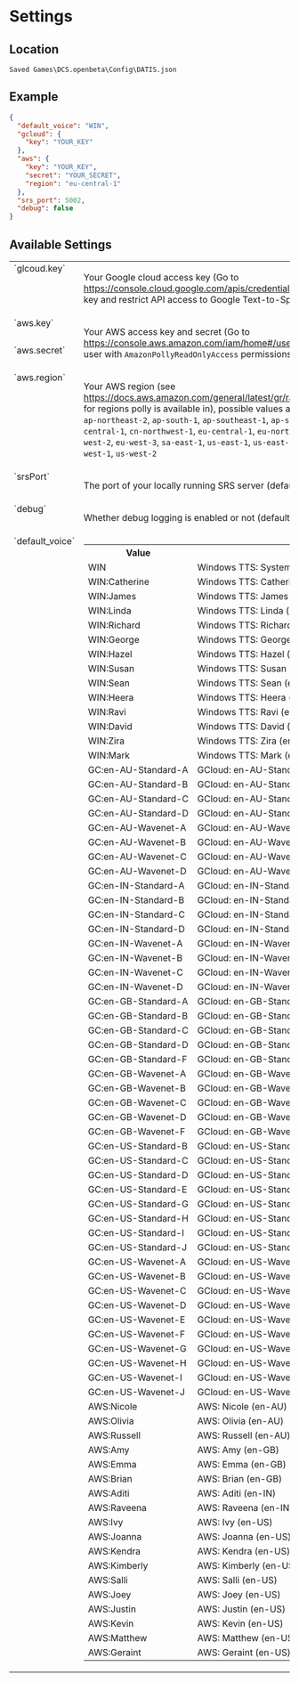 # Settings

## Location

`Saved Games\DCS.openbeta\Config\DATIS.json`

## Example

```json
{
  "default_voice": "WIN",
  "gcloud": {
    "key": "YOUR_KEY"
  },
  "aws": {
    "key": "YOUR_KEY",
    "secret": "YOUR_SECRET",
    "region": "eu-central-1"
  },
  "srs_port": 5002,
  "debug": false
}
```

## Available Settings

<table>

<tr>
<td valign="top">`glcoud.key`</td>
<td valign="top">

Your Google cloud access key (Go to https://console.cloud.google.com/apis/credentials and create an API key and restrict API access to Google Text-to-Speech)

</td>
</tr>

<tr>
<td valign="top">`aws.key`</td>
<td valign="top" rowspan="2">

Your AWS access key and secret (Go to https://console.aws.amazon.com/iam/home#/users and create a new user with `AmazonPollyReadOnlyAccess` permissions)

</td>
</tr>

<tr>
<td valign="top">`aws.secret`</td>
</tr>

<tr>
<td valign="top">`aws.region`</td>
<td valign="top">

Your AWS region (see https://docs.aws.amazon.com/general/latest/gr/rande.html#pol_region for regions polly is available in), possible values are: `ap-northeast-1`, `ap-northeast-2`, `ap-south-1`, `ap-southeast-1`, `ap-southeast-2`, `ca-central-1`, `cn-northwest-1`, `eu-central-1`, `eu-north-1`, `eu-west-1`, `eu-west-2`, `eu-west-3`, `sa-east-1`, `us-east-1`, `us-east-2`, `us-gov-west-1`, `us-west-1`, `us-west-2`

</td>
</tr>

<tr>
<td valign="top">`srsPort`</td>
<td valign="top">

The port of your locally running SRS server (default: `5002`)

</td>
</tr>

<tr>
<td valign="top">`debug`</td>
<td valign="top">

Whether debug logging is enabled or not (default: `false`)

</td>
</tr>
<tr>
<td valign="top">`default_voice`</td>
<td valign="top">

  <table>

  <tr><th>Value</th><th></th></tr>
  <tr><td>WIN</td><td>Windows TTS: System default voice</td></tr>
  <tr><td>WIN:Catherine</td><td>Windows TTS: Catherine (en-AU)</td></tr>
  <tr><td>WIN:James</td><td>Windows TTS: James (en-AU)</td></tr>
  <tr><td>WIN:Linda</td><td>Windows TTS: Linda (en-CA)</td></tr>
  <tr><td>WIN:Richard</td><td>Windows TTS: Richard (en-CA)</td></tr>
  <tr><td>WIN:George</td><td>Windows TTS: George (en-GB)</td></tr>
  <tr><td>WIN:Hazel</td><td>Windows TTS: Hazel (en-GB)</td></tr>
  <tr><td>WIN:Susan</td><td>Windows TTS: Susan (en-GB)</td></tr>
  <tr><td>WIN:Sean</td><td>Windows TTS: Sean (en-IE)</td></tr>
  <tr><td>WIN:Heera</td><td>Windows TTS: Heera (en-IN)</td></tr>
  <tr><td>WIN:Ravi</td><td>Windows TTS: Ravi (en-IN)</td></tr>
  <tr><td>WIN:David</td><td>Windows TTS: David (en-US)</td></tr>
  <tr><td>WIN:Zira</td><td>Windows TTS: Zira (en-US)</td></tr>
  <tr><td>WIN:Mark</td><td>Windows TTS: Mark (en-US)</td></tr>
  <tr><td>GC:en-AU-Standard-A</td><td>GCloud: en-AU-Standard-A</td></tr>
  <tr><td>GC:en-AU-Standard-B</td><td>GCloud: en-AU-Standard-B</td></tr>
  <tr><td>GC:en-AU-Standard-C</td><td>GCloud: en-AU-Standard-C</td></tr>
  <tr><td>GC:en-AU-Standard-D</td><td>GCloud: en-AU-Standard-D</td></tr>
  <tr><td>GC:en-AU-Wavenet-A</td><td>GCloud: en-AU-Wavenet-A</td></tr>
  <tr><td>GC:en-AU-Wavenet-B</td><td>GCloud: en-AU-Wavenet-B</td></tr>
  <tr><td>GC:en-AU-Wavenet-C</td><td>GCloud: en-AU-Wavenet-C</td></tr>
  <tr><td>GC:en-AU-Wavenet-D</td><td>GCloud: en-AU-Wavenet-D</td></tr>
  <tr><td>GC:en-IN-Standard-A</td><td>GCloud: en-IN-Standard-A</td></tr>
  <tr><td>GC:en-IN-Standard-B</td><td>GCloud: en-IN-Standard-B</td></tr>
  <tr><td>GC:en-IN-Standard-C</td><td>GCloud: en-IN-Standard-C</td></tr>
  <tr><td>GC:en-IN-Standard-D</td><td>GCloud: en-IN-Standard-D</td></tr>
  <tr><td>GC:en-IN-Wavenet-A</td><td>GCloud: en-IN-Wavenet-A</td></tr>
  <tr><td>GC:en-IN-Wavenet-B</td><td>GCloud: en-IN-Wavenet-B</td></tr>
  <tr><td>GC:en-IN-Wavenet-C</td><td>GCloud: en-IN-Wavenet-C</td></tr>
  <tr><td>GC:en-IN-Wavenet-D</td><td>GCloud: en-IN-Wavenet-D</td></tr>
  <tr><td>GC:en-GB-Standard-A</td><td>GCloud: en-GB-Standard-A</td></tr>
  <tr><td>GC:en-GB-Standard-B</td><td>GCloud: en-GB-Standard-B</td></tr>
  <tr><td>GC:en-GB-Standard-C</td><td>GCloud: en-GB-Standard-C</td></tr>
  <tr><td>GC:en-GB-Standard-D</td><td>GCloud: en-GB-Standard-D</td></tr>
  <tr><td>GC:en-GB-Standard-F</td><td>GCloud: en-GB-Standard-F</td></tr>
  <tr><td>GC:en-GB-Wavenet-A</td><td>GCloud: en-GB-Wavenet-A</td></tr>
  <tr><td>GC:en-GB-Wavenet-B</td><td>GCloud: en-GB-Wavenet-B</td></tr>
  <tr><td>GC:en-GB-Wavenet-C</td><td>GCloud: en-GB-Wavenet-C</td></tr>
  <tr><td>GC:en-GB-Wavenet-D</td><td>GCloud: en-GB-Wavenet-D</td></tr>
  <tr><td>GC:en-GB-Wavenet-F</td><td>GCloud: en-GB-Wavenet-F</td></tr>
  <tr><td>GC:en-US-Standard-B</td><td>GCloud: en-US-Standard-B</td></tr>
  <tr><td>GC:en-US-Standard-C</td><td>GCloud: en-US-Standard-C</td></tr>
  <tr><td>GC:en-US-Standard-D</td><td>GCloud: en-US-Standard-D</td></tr>
  <tr><td>GC:en-US-Standard-E</td><td>GCloud: en-US-Standard-E</td></tr>
  <tr><td>GC:en-US-Standard-G</td><td>GCloud: en-US-Standard-G</td></tr>
  <tr><td>GC:en-US-Standard-H</td><td>GCloud: en-US-Standard-H</td></tr>
  <tr><td>GC:en-US-Standard-I</td><td>GCloud: en-US-Standard-I</td></tr>
  <tr><td>GC:en-US-Standard-J</td><td>GCloud: en-US-Standard-J</td></tr>
  <tr><td>GC:en-US-Wavenet-A</td><td>GCloud: en-US-Wavenet-A</td></tr>
  <tr><td>GC:en-US-Wavenet-B</td><td>GCloud: en-US-Wavenet-B</td></tr>
  <tr><td>GC:en-US-Wavenet-C</td><td>GCloud: en-US-Wavenet-C</td></tr>
  <tr><td>GC:en-US-Wavenet-D</td><td>GCloud: en-US-Wavenet-D</td></tr>
  <tr><td>GC:en-US-Wavenet-E</td><td>GCloud: en-US-Wavenet-E</td></tr>
  <tr><td>GC:en-US-Wavenet-F</td><td>GCloud: en-US-Wavenet-F</td></tr>
  <tr><td>GC:en-US-Wavenet-G</td><td>GCloud: en-US-Wavenet-G</td></tr>
  <tr><td>GC:en-US-Wavenet-H</td><td>GCloud: en-US-Wavenet-H</td></tr>
  <tr><td>GC:en-US-Wavenet-I</td><td>GCloud: en-US-Wavenet-I</td></tr>
  <tr><td>GC:en-US-Wavenet-J</td><td>GCloud: en-US-Wavenet-J</td></tr>
  <tr><td>AWS:Nicole</td><td>AWS: Nicole (en-AU)</td></tr>
  <tr><td>AWS:Olivia</td><td>AWS: Olivia (en-AU)</td></tr>
  <tr><td>AWS:Russell</td><td>AWS: Russell (en-AU)</td></tr>
  <tr><td>AWS:Amy</td><td>AWS: Amy (en-GB)</td></tr>
  <tr><td>AWS:Emma</td><td>AWS: Emma (en-GB)</td></tr>
  <tr><td>AWS:Brian</td><td>AWS: Brian (en-GB)</td></tr>
  <tr><td>AWS:Aditi</td><td>AWS: Aditi (en-IN)</td></tr>
  <tr><td>AWS:Raveena</td><td>AWS: Raveena (en-IN)</td></tr>
  <tr><td>AWS:Ivy</td><td>AWS: Ivy (en-US)</td></tr>
  <tr><td>AWS:Joanna</td><td>AWS: Joanna (en-US)</td></tr>
  <tr><td>AWS:Kendra</td><td>AWS: Kendra (en-US)</td></tr>
  <tr><td>AWS:Kimberly</td><td>AWS: Kimberly (en-US)</td></tr>
  <tr><td>AWS:Salli</td><td>AWS: Salli (en-US)</td></tr>
  <tr><td>AWS:Joey</td><td>AWS: Joey (en-US)</td></tr>
  <tr><td>AWS:Justin</td><td>AWS: Justin (en-US)</td></tr>
  <tr><td>AWS:Kevin</td><td>AWS: Kevin (en-US)</td></tr>
  <tr><td>AWS:Matthew</td><td>AWS: Matthew (en-US)</td></tr>
  <tr><td>AWS:Geraint</td><td>AWS: Geraint (en-US)</td></tr>

  </table>

</td>
</tr>

</table>
